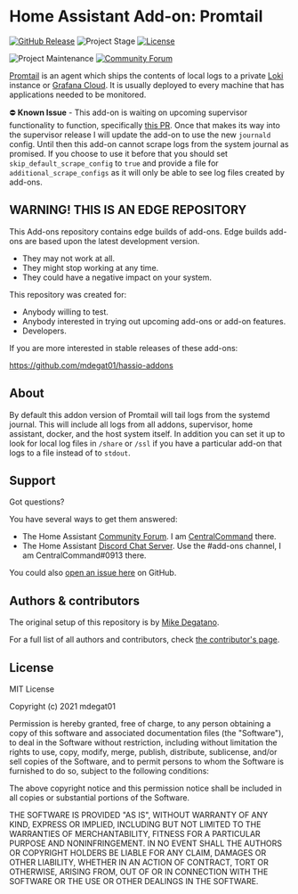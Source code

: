 # Home Assistant Add-on: Promtail

[![GitHub Release][releases-shield]][releases]
![Project Stage][project-stage-shield]
[![License][license-shield]](LICENSE.md)

![Project Maintenance][maintenance-shield]
[![Community Forum][forum-shield]][forum]

[Promtail][promtail] is an agent which ships the contents of local logs to a private
[Loki][loki] instance or [Grafana Cloud][grafana-cloud]. It is usually deployed
to every machine that has applications needed to be monitored.

⛔ **Known Issue** - This add-on is waiting on upcoming supervisor functionality
to function, specifically [this PR](https://github.com/home-assistant/supervisor/pull/2722).
Once that makes its way into the supervisor release I will update the add-on
to use the new `journald` config. Until then this add-on cannot scrape logs from
the system journal as promised. If you choose to use it before that you should set
`skip_default_scrape_config` to `true` and provide a file for `additional_scrape_configs`
as it will only be able to see log files created by add-ons.

## WARNING! THIS IS AN EDGE REPOSITORY

This Add-ons repository contains edge builds of add-ons. Edge
builds add-ons are based upon the latest development version.

- They may not work at all.
- They might stop working at any time.
- They could have a negative impact on your system.

This repository was created for:

- Anybody willing to test.
- Anybody interested in trying out upcoming add-ons or add-on features.
- Developers.

If you are more interested in stable releases of these add-ons:

<https://github.com/mdegat01/hassio-addons>

## About

By default this addon version of Promtail will tail logs from the systemd
journal. This will include all logs from all addons, supervisor, home assistant,
docker, and the host system itself. In addition you can set it up to look for
local log files in `/share` or `/ssl` if you have a particular add-on that logs
to a file instead of to `stdout`.

## Support

Got questions?

You have several ways to get them answered:

- The Home Assistant [Community Forum][forum]. I am
  [CentralCommand][forum-centralcommand] there.
- The Home Assistant [Discord Chat Server][discord-ha]. Use the #add-ons channel,
  I am CentralCommand#0913 there.

You could also [open an issue here][issue] on GitHub.

## Authors & contributors

The original setup of this repository is by [Mike Degatano][mdegat01].

For a full list of all authors and contributors,
check [the contributor's page][contributors].

## License

MIT License

Copyright (c) 2021 mdegat01

Permission is hereby granted, free of charge, to any person obtaining a copy
of this software and associated documentation files (the "Software"), to deal
in the Software without restriction, including without limitation the rights
to use, copy, modify, merge, publish, distribute, sublicense, and/or sell
copies of the Software, and to permit persons to whom the Software is
furnished to do so, subject to the following conditions:

The above copyright notice and this permission notice shall be included in all
copies or substantial portions of the Software.

THE SOFTWARE IS PROVIDED "AS IS", WITHOUT WARRANTY OF ANY KIND, EXPRESS OR
IMPLIED, INCLUDING BUT NOT LIMITED TO THE WARRANTIES OF MERCHANTABILITY,
FITNESS FOR A PARTICULAR PURPOSE AND NONINFRINGEMENT. IN NO EVENT SHALL THE
AUTHORS OR COPYRIGHT HOLDERS BE LIABLE FOR ANY CLAIM, DAMAGES OR OTHER
LIABILITY, WHETHER IN AN ACTION OF CONTRACT, TORT OR OTHERWISE, ARISING FROM,
OUT OF OR IN CONNECTION WITH THE SOFTWARE OR THE USE OR OTHER DEALINGS IN THE
SOFTWARE.

[contributors]: https://github.com/mdegat01/addon-promtail/graphs/contributors
[discord-ha]: https://discord.gg/c5DvZ4e
[forum-centralcommand]: https://community.home-assistant.io/u/CentralCommand/?u=CentralCommand
[forum-shield]: https://img.shields.io/badge/community-forum-brightgreen.svg
[forum]: https://community.home-assistant.io?u=CentralCommand
[grafana-cloud]: https://grafana.com/products/cloud/
[loki]: https://grafana.com/oss/loki
[mdegat01]: https://github.com/mdegat01
[issue]: https://github.com/mdegat01/addon-promtail/issues
[license-shield]: https://img.shields.io/github/license/mdegat01/addon-promtail.svg
[maintenance-shield]: https://img.shields.io/maintenance/yes/2021.svg
[project-stage-shield]: https://img.shields.io/badge/project%20stage-experimental-yellow.svg
[promtail]: https://grafana.com/docs/loki/latest/clients/promtail/
[releases-shield]: https://img.shields.io/github/release/mdegat01/addon-promtail.svg
[releases]: https://github.com/mdegat01/addon-promtail/releases